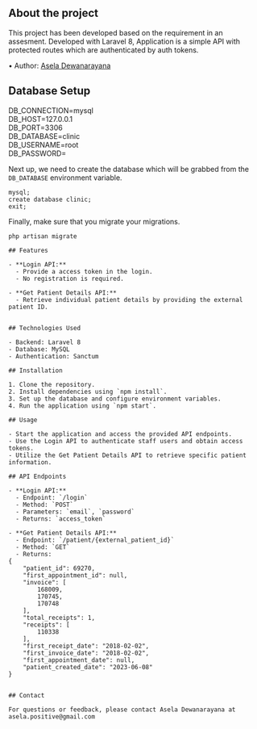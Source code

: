 ## About the project

This project has been developed based on the requirement in an assesment. Developed with Laravel 8, Application is a simple API with protected routes which are authenticated by auth tokens. 

•	Author: [Asela Dewanarayana](https://github.com/Aseladss) <br>


## Database Setup

DB_CONNECTION=mysql<br>
DB_HOST=127.0.0.1<br>
DB_PORT=3306<br>
DB_DATABASE=clinic<br>
DB_USERNAME=root<br>
DB_PASSWORD=<br>

Next up, we need to create the database which will be grabbed from the ```DB_DATABASE``` environment variable.
```
mysql;
create database clinic;
exit;
```

Finally, make sure that you migrate your migrations.
```
php artisan migrate

## Features

- **Login API:**
  - Provide a access token in the login.
  - No registration is required.

- **Get Patient Details API:**
  - Retrieve individual patient details by providing the external patient ID.


## Technologies Used

- Backend: Laravel 8
- Database: MySQL
- Authentication: Sanctum

## Installation

1. Clone the repository.
2. Install dependencies using `npm install`.
3. Set up the database and configure environment variables.
4. Run the application using `npm start`.

## Usage

- Start the application and access the provided API endpoints.
- Use the Login API to authenticate staff users and obtain access tokens.
- Utilize the Get Patient Details API to retrieve specific patient information.

## API Endpoints

- **Login API:**
  - Endpoint: `/login`
  - Method: `POST`
  - Parameters: `email`, `password`
  - Returns: `access_token`

- **Get Patient Details API:**
  - Endpoint: `/patient/{external_patient_id}`
  - Method: `GET`
  - Returns: 
{
    "patient_id": 69270,
    "first_appointment_id": null,
    "invoice": [
        168009,
        170745,
        170748
    ],
    "total_receipts": 1,
    "receipts": [
        110338
    ],
    "first_receipt_date": "2018-02-02",
    "first_invoice_date": "2018-02-02",
    "first_appointment_date": null,
    "patient_created_date": "2023-06-08"
}


## Contact

For questions or feedback, please contact Asela Dewanarayana at asela.positive@gmail.com


